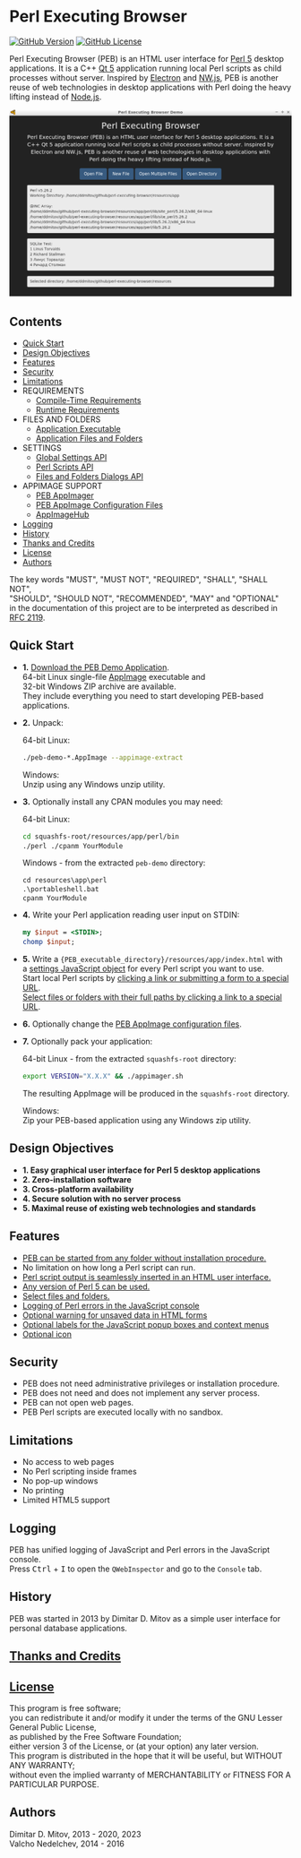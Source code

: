 # Perl Executing Browser

[![GitHub Version](https://img.shields.io/github/release/ddmitov/perl-executing-browser.svg)](https://github.com/ddmitov/perl-executing-browser/releases)
[![GitHub License](http://img.shields.io/badge/License-LGPL%20v3-blue.svg)](./LICENSE.md)  

Perl Executing Browser (PEB) is an HTML user interface for [Perl 5](https://www.perl.org/) desktop applications. It is a C++ [Qt 5](https://www.qt.io/) application running local Perl scripts as child processes without server. Inspired by [Electron](http://electron.atom.io/) and [NW.js](http://nwjs.io/), PEB is another reuse of web technologies in desktop applications with Perl doing the heavy lifting instead of [Node.js](https://nodejs.org/en/).

![PEB Screenshot](https://github.com/ddmitov/perl-executing-browser/raw/master/doc/screenshot.png "PEB Screenshot")  

## Contents

* [Quick Start](#quick-start)
* [Design Objectives](#design-objectives)
* [Features](#features)
* [Security](#security)
* [Limitations](#limitations)
* REQUIREMENTS
  * [Compile-Time Requirements](./doc/REQUIREMENTS.md#compile-time-requirements)
  * [Runtime Requirements](./doc/REQUIREMENTS.md#runtime-requirements)
* FILES AND FOLDERS
  * [Application Executable](./doc/FILES.md#application-executable)
  * [Application Files and Folders](./doc/FILES.md#application-files-and-folders)
* SETTINGS
  * [Global Settings API](./doc/SETTINGS.md#global-settings-api)
  * [Perl Scripts API](./doc/SETTINGS.md#perl-scripts-api)
  * [Files and Folders Dialogs API](./doc/SETTINGS.md#files-and-folders-dialogs-api)
* APPIMAGE SUPPORT
  * [PEB AppImager](./doc/APPIMAGE.md#peb-appimager)
  * [PEB AppImage Configuration Files](./doc/APPIMAGE.md#peb-appimage-configuration-files)
  * [AppImageHub](./doc/APPIMAGE.md#appimagehub)
* [Logging](#logging)
* [History](#history)
* [Thanks and Credits](./CREDITS.md)
* [License](./LICENSE.md)
* [Authors](#authors)

The key words "MUST", "MUST NOT", "REQUIRED", "SHALL", "SHALL NOT",  
"SHOULD", "SHOULD NOT", "RECOMMENDED", "MAY" and "OPTIONAL"  
in the documentation of this project are to be interpreted as described in [RFC 2119](https://www.ietf.org/rfc/rfc2119.txt).  

## Quick Start

* **1.** [Download the PEB Demo Application](https://github.com/ddmitov/perl-executing-browser/releases/latest).  
  64-bit Linux single-file [AppImage](https://appimage.org/) executable and  
  32-bit Windows ZIP archive are available.  
  They include everything you need to start developing PEB-based applications.

* **2.** Unpack:

  64-bit Linux:
  ```bash
  ./peb-demo-*.AppImage --appimage-extract
  ```

  Windows:  
  Unzip using any Windows unzip utility.

* **3.** Optionally install any CPAN modules you may need:

  64-bit Linux:
  ```bash
  cd squashfs-root/resources/app/perl/bin
  ./perl ./cpanm YourModule
  ```

  Windows - from the extracted ``peb-demo`` directory:
  ```batchfile
  cd resources\app\perl
  .\portableshell.bat
  cpanm YourModule
  ```

* **4.** Write your Perl application reading user input on STDIN:

  ```perl
  my $input = <STDIN>;
  chomp $input;
  ```

* **5.** Write a ``{PEB_executable_directory}/resources/app/index.html`` with  
  a [settings JavaScript object](./doc/SETTINGS.md#perl-scripts-api) for every Perl script you want to use.  
  Start local Perl scripts by [clicking a link or submitting a form to a special URL](./doc/SETTINGS.md#perl-scripts-api).  
  [Select files or folders with their full paths by clicking a link to a special URL](./doc/SETTINGS.md#selecting-files-and-folders).

* **6.** Optionally change the [PEB AppImage configuration files](./doc/APPIMAGE.md#peb-appimage-configuration-files).

* **7.** Optionally pack your application:

  64-bit Linux - from the extracted ``squashfs-root`` directory:
  ```bash
  export VERSION="X.X.X" && ./appimager.sh
  ```
  The resulting AppImage will be produced in the ``squashfs-root`` directory.  

  Windows:  
  Zip your PEB-based application using any Windows zip utility.

## Design Objectives

* **1. Easy graphical user interface for Perl 5 desktop applications**  
* **2. Zero-installation software**  
* **3. Cross-platform availability**  
* **4. Secure solution with no server process**  
* **5. Maximal reuse of existing web technologies and standards**

## Features

* [PEB can be started from any folder without installation procedure.](./doc/CONSTANTS.md#files-and-folders)
* No limitation on how long a Perl script can run.
* [Perl script output is seamlessly inserted in an HTML user interface.](./doc/SETTINGS.md#perl-scripts-api)
* [Any version of Perl 5 can be used.](./doc/REQUIREMENTS.md#runtime-requirements)
* [Select files and folders.](./doc/SETTINGS.md#selecting-files-and-folders)  
* [Logging of Perl errors in the JavaScript console](#logging)  
* [Optional warning for unsaved data in HTML forms](./doc/SETTINGS.md#html-page-api)
* [Optional labels for the JavaScript popup boxes and context menus](./doc/SETTINGS.md#html-page-api)
* [Optional icon](./doc/FILES.md#icon)

## Security

* PEB does not need administrative privileges or installation procedure.
* PEB does not need and does not implement any server process.
* PEB can not open web pages. 
* PEB Perl scripts are executed locally with no sandbox.

## Limitations

* No access to web pages
* No Perl scripting inside frames
* No pop-up windows
* No printing
* Limited HTML5 support

## Logging

PEB has unified logging of JavaScript and Perl errors in the JavaScript console.  
Press <kbd>Ctrl</kbd> + <kbd>I</kbd> to open the ``QWebInspector`` and go to the ``Console`` tab.

## History

PEB was started in 2013 by Dimitar D. Mitov as a simple user interface for personal database applications.

## [Thanks and Credits](CREDITS.md)

## [License](./LICENSE.md)

This program is free software;  
you can redistribute it and/or modify it under the terms of the GNU Lesser General Public License,  
as published by the Free Software Foundation;  
either version 3 of the License, or (at your option) any later version.  
This program is distributed in the hope that it will be useful, but WITHOUT ANY WARRANTY;  
without even the implied warranty of MERCHANTABILITY or FITNESS FOR A PARTICULAR PURPOSE.

## Authors

Dimitar D. Mitov, 2013 - 2020, 2023  
Valcho Nedelchev, 2014 - 2016  
